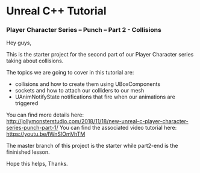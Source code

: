 # Unreal C++ Tutorial 
### Player Character Series – Punch – Part 2 - Collisions

Hey guys,

This is the starter project for the second part of our Player Character series taking about collisions.

The topics we are going to cover in this tutorial are:
* collisions and how to create them using UBoxComponents
* sockets and how to attach our colliders to our mesh
* UAnimNotifyState notifications that fire when our animations are triggered

You can find more details here: http://jollymonsterstudio.com/2018/11/18/new-unreal-c-player-character-series-punch-part-1/
You can find the associated video tutorial here: https://youtu.be/IWnSlOmVhTM

The master branch of this project is the starter while part2-end is the fininished lesson.

Hope this helps, Thanks.
